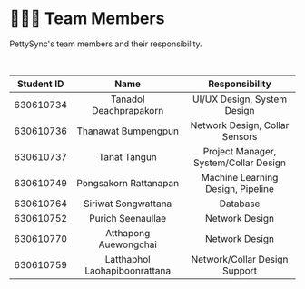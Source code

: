 # 🧑‍🤝‍🧑 Team Members

PettySync's team members and their responsibility.

<br>

| Student ID | Name | Responsibility | 
| :-: | :-: | :-: |
| 630610734 | Tanadol Deachprapakorn | UI/UX Design, System Design |
| 630610736 | Thanawat Bumpengpun | Network Design, Collar Sensors |
| 630610737 | Tanat Tangun | Project Manager, System/Collar Design |
| 630610749 | Pongsakorn Rattanapan | Machine Learning Design, Pipeline |
| 630610764 | Siriwat Songwattana | Database |
| 630610752 | Purich Seenaullae | Network Design |
| 630610770 | Atthapong Auewongchai | Network Design |
| 630610759 | Latthaphol Laohapiboonrattana | Network/Collar Design Support |
